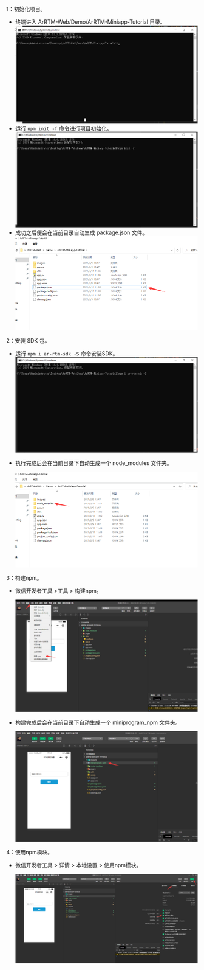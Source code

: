 

1：初始化项目。

- 终端进入 ArRTM-Web/Demo/ArRTM-Miniapp-Tutorial 目录。![](https://raw.githubusercontent.com/anyRTC/ArRTM-Web/master/Demo/ArRTM-Miniapp-Tutorial/images/cmd_path.png)
- 运行 `npm init -f`  命令进行项目初始化。![](https://raw.githubusercontent.com/anyRTC/ArRTM-Web/master/Demo/ArRTM-Miniapp-Tutorial/images/npm_init.png)
- 成功之后便会在当前目录自动生成 package.json 文件。
  ![](https://raw.githubusercontent.com/anyRTC/ArRTM-Web/master/Demo/ArRTM-Miniapp-Tutorial/images/package_json.png)

2：安装 SDK 包。

- 运行 `npm i ar-rtm-sdk -S` 命令安装SDK。![](https://raw.githubusercontent.com/anyRTC/ArRTM-Web/master/Demo/ArRTM-Miniapp-Tutorial/images/npm_i_sdk.png)

- 执行完成后会在当前目录下自动生成一个 node_modules 文件夹。

  ![](https://raw.githubusercontent.com/anyRTC/ArRTM-Web/master/Demo/ArRTM-Miniapp-Tutorial/images/node_modules.png)

3：构建npm。

- 微信开发者工具 >工具 > 构建npm。

  ![](https://raw.githubusercontent.com/anyRTC/ArRTM-Web/master/Demo/ArRTM-Miniapp-Tutorial/images/build_npm.png)

- 构建完成后会在当前目录下自动生成一个 miniprogram_npm 文件夹。

  ![](https://raw.githubusercontent.com/anyRTC/ArRTM-Web/master/Demo/ArRTM-Miniapp-Tutorial/images/miniprogram_npm.png)

4：使用npm模块。

- 微信开发者工具 > 详情 > 本地设置 > 使用npm模块。

  ![](https://raw.githubusercontent.com/anyRTC/ArRTM-Web/master/Demo/ArRTM-Miniapp-Tutorial/images/use_npm.png)